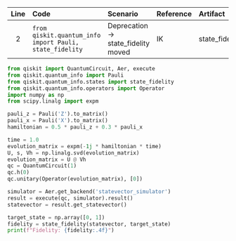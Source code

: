| Line | Code | Scenario | Reference | Artifact | Refactoring |
|:--:|:---|:---|:---|:---|:---|
| 2 | `from qiskit.quantum_info import Pauli, state_fidelity` | Deprecation -> state_fidelity moved | IK | state_fidelity | `from qiskit.quantum_info.states import state_fidelity` |

```python
from qiskit import QuantumCircuit, Aer, execute
from qiskit.quantum_info import Pauli
from qiskit.quantum_info.states import state_fidelity
from qiskit.quantum_info.operators import Operator
import numpy as np
from scipy.linalg import expm

pauli_z = Pauli('Z').to_matrix()
pauli_x = Pauli('X').to_matrix()
hamiltonian = 0.5 * pauli_z + 0.3 * pauli_x

time = 1.0
evolution_matrix = expm(-1j * hamiltonian * time)
U, s, Vh = np.linalg.svd(evolution_matrix)
evolution_matrix = U @ Vh
qc = QuantumCircuit(1)
qc.h(0)
qc.unitary(Operator(evolution_matrix), [0])

simulator = Aer.get_backend('statevector_simulator')
result = execute(qc, simulator).result()
statevector = result.get_statevector()

target_state = np.array([0, 1])
fidelity = state_fidelity(statevector, target_state)
print(f"Fidelity: {fidelity:.4f}")
```